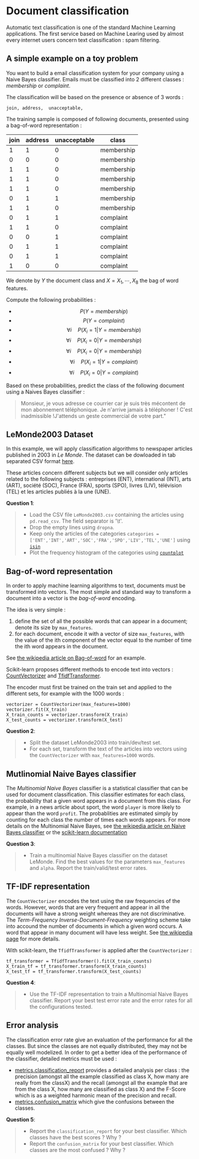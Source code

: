 # Document classification

Automatic text classification is one of the standard Machine Learning applications. The first service based on Machine Learing used by almost every internet users concern text classification : spam filtering.

## A simple example on a toy problem

You want to build a email classification system for your company using a Naive Bayes classifier.
Emails must be classified into 2 different classes : *membership* or *complaint*.

 The classification will be based on the presence or absence of 3 words : 
 
 `join, address,  unacceptable, `
 
The training sample is composed of following documents, presented using a bag-of-word representation : 


join |  address | unacceptable  | class 
---|--------|-------|--------
1|1|0| membership
0|0|0| membership
1|1|0| membership
1|1|0| membership
1|1|0| membership
0|1|1| membership
1|1|0| membership
0|1|1| complaint
1|1|0| complaint
0|0|1| complaint
0|1|1| complaint
0|1|1| complaint
1|0|0| complaint





We denote by  $Y$ the document class and  $X=X_1,\cdots,X_8$ the bag of word features.


Compute the following probabilities :

* $$P(Y=membership)$$
* $$P(Y=complaint)$$
* $$\forall i \quad P(X_i =1 | Y=membership)$$
* $$\forall i \quad P(X_i =0 | Y=membership)$$
* $$\forall i \quad P(X_i =0 | Y=membership)$$
* $$\forall i \quad P(X_i =1 | Y=complaint)$$
* $$\forall i \quad P(X_i =0 | Y=complaint)$$

Based on these probabilities, predict the class of the following document using a Naives Bayes classifier : 


>Monsieur,
> je vous adresse ce courrier car je suis très mécontent de mon abonnement téléphonique. Je n'arrive jamais à téléphoner ! C'est inadmissible !J'attends un geste commercial de votre part."




## LeMonde2003 Dataset

In this example, we will apply classification algorithms to newspaper articles published in 2003 in *Le Monde*. The dataset can be dowloaded in tab separated CSV format [here](http://data.teklia.com/Texts/LeMonde2003.csv.zip).

These articles concern different subjects but we will consider only articles related to the following subjects : entreprises (ENT), international (INT), arts (ART), société (SOC), France (FRA), sports (SPO), livres (LIV), télévision (TEL) et les articles publiés à la une (UNE).


**Question 1**:

> * Load the CSV file `LeMonde2003.csv` containing the articles using `pd.read_csv`. The field separator is '\t'. 
> * Drop the empty lines using  `dropna`.
> * Keep only the articles of the categories `categories = ['ENT','INT','ART','SOC','FRA','SPO','LIV','TEL','UNE']` using [`isin`](https://pandas.pydata.org/pandas-docs/stable/generated/pandas.DataFrame.isin.html)
> * Plot the frequency histogram of the categories using [`countplot`](https://seaborn.pydata.org/tutorial/categorical.html)

## Bag-of-word representation

In order to apply machine learning algorithms to text, documents must be transformed into vectors. The most simple and standard way to transform a document into a vector is the *bag-of-word* encoding.

The idea is very simple : 

1. define the set of all the possible words that can appear in a document; denote its size by `max_features`.
2. for each document,  encode it with a vector of size `max_features`, with the value of the ith component of the vector equal to the number of time the ith word appears in the document.

See [the wikipedia article on Bag-of-word](https://en.wikipedia.org/wiki/Bag-of-words_model) for an example.

Scikit-learn proposes different methods to encode text into vectors : [CountVectorizer](http://scikit-learn.org/stable/modules/generated/sklearn.feature_extraction.text.CountVectorizer.html) and [TfidfTransformer](http://scikit-learn.org/stable/modules/generated/sklearn.feature_extraction.text.TfidfTransformer.html).

The encoder must first be trained on the train set and applied to the different sets, for example with the 1000  words : 

	vectorizer = CountVectorizer(max_features=1000)
    vectorizer.fit(X_train)
    X_train_counts = vectorizer.transform(X_train)
    X_test_counts = vectorizer.transform(X_test)
        
**Question 2**:

> * Split the dataset LeMonde2003 into train/dev/test set. 
> * For each set, transform the text of the articles into vectors using the `CountVectorizer` with `max_features=1000` words.


## Mutlinomial Naive Bayes classifier

The *Multinomial Naive Bayes* classifier is a statistical classifier that can be used for document classification. This classifier estimates for each class, the probability that a given word appears in a document from this class. For example, in a news article about sport, the word `player` is more likely to appear than the word `profit`. The probablities are estimated simply by counting for each class the number of times each words appears. For more details on the Multinomial Naive Bayes, see [the wikipedia article on Naive Bayes classifier](https://en.wikipedia.org/wiki/Naive_Bayes_classifier#Document_classification) or the [scikit-learn documentation](http://scikit-learn.org/stable/modules/naive_bayes.html)

**Question 3**:

> * Train a multinomial Naive Bayes classifier on the dataset LeMonde. Find the best values for the parameters  `max_features` and `alpha`. Report the train/valid/test error rates.

## TF-IDF representation

The `CountVectorizer` encodes the text using the raw frequencies of the words. However, words that are very frequent and appear in all the documents will have a strong weight whereas they are not discriminative. The *Term-Frequency Inverse-Document-Frequency* weighting scheme take into accound the number of documents in which a given word occurs. A word that appear in many document will have less weight. See [the wikipedia page](https://en.wikipedia.org/wiki/Tf%E2%80%93idf) for more details.

With scikit-learn, the `TfidfTransformer` is applied after the `CountVectorizer` :

	tf_transformer = TfidfTransformer().fit(X_train_counts)
 	X_train_tf = tf_transformer.transform(X_train_counts)
	X_test_tf = tf_transformer.transform(X_test_counts)
	
**Question 4**:

> * Use the TF-IDF representation to train a Multinomial Naive Bayes classifier. Report your best test error rate and the error rates for all the configurations tested.

## Error analysis

The classification error rate give an evaluation of the performance for all the classes. But since the classes are not equally distributed, they may not be equally well modelized. In order to get a better idea of the performance of the classifier, detailed metrics must be used : 

* [metrics.classification_report](http://scikit-learn.org/stable/modules/generated/sklearn.metrics.classification_report.html) provides a detailed analysis per class : the precision (amongst all the example classified as class X, how many are really from the classX) and the recall (amongst all the example that are from the class X, how many are classified as class X) and the F-Score which is as a weighted harmonic mean of the precision and recall.
* [metrics.confusion_matrix](http://scikit-learn.org/stable/modules/generated/sklearn.metrics.confusion_matrix.html) which give the confusions between the classes.

**Question 5**:

> * Report the `classification_report` for your best classifier. Which classes have the best scores ? Why ?
> * Report the `confusion_matrix` for your best classifier. Which classes are the most confused ? Why ?


